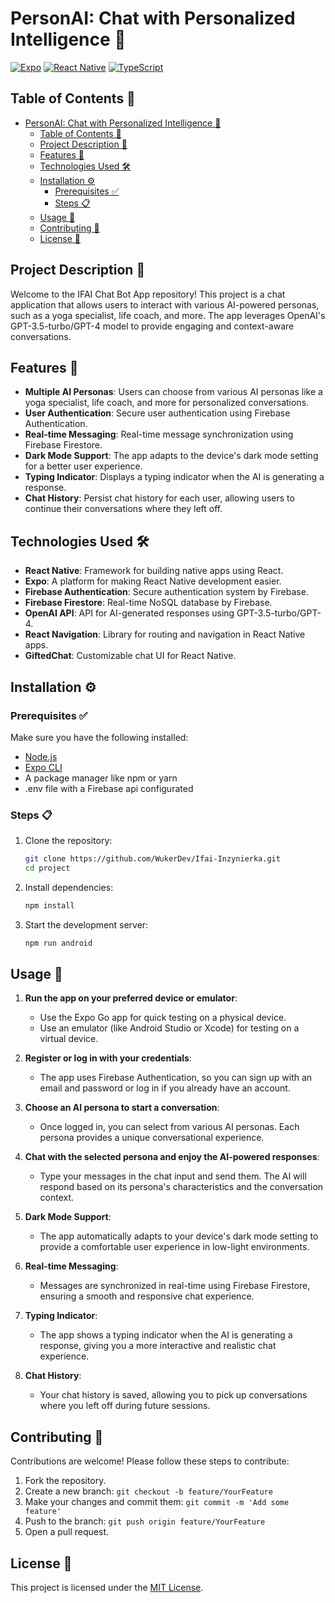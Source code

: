 
# PersonAI: Chat with Personalized Intelligence 🚀

[![Expo](https://img.shields.io/badge/Expo-^44.0.0-blue.svg)](https://docs.expo.dev/)
[![React Native](https://img.shields.io/badge/React%20Native-^0.71.0-blue.svg)](https://reactnative.dev/)
[![TypeScript](https://img.shields.io/badge/TypeScript-^5.1.0-blue.svg)](https://www.typescriptlang.org/)

## Table of Contents 📑
- [PersonAI: Chat with Personalized Intelligence 🚀](#personai-chat-with-personalized-intelligence-)
  - [Table of Contents 📑](#table-of-contents-)
  - [Project Description 📜](#project-description-)
  - [Features 🌟](#features-)
  - [Technologies Used 🛠️](#technologies-used-️)
  - [Installation ⚙️](#installation-️)
    - [Prerequisites ✅](#prerequisites-)
    - [Steps 📋](#steps-)
  - [Usage 📲](#usage-)
  - [Contributing 🤝](#contributing-)
  - [License 📄](#license-)

## Project Description 📜

Welcome to the IFAI Chat Bot App repository! This project is a chat application that allows users to interact with various AI-powered personas, such as a yoga specialist, life coach, and more. The app leverages OpenAI's GPT-3.5-turbo/GPT-4 model to provide engaging and context-aware conversations.

## Features 🌟

- **Multiple AI Personas**: Users can choose from various AI personas like a yoga specialist, life coach, and more for personalized conversations.
- **User Authentication**: Secure user authentication using Firebase Authentication.
- **Real-time Messaging**: Real-time message synchronization using Firebase Firestore.
- **Dark Mode Support**: The app adapts to the device's dark mode setting for a better user experience.
- **Typing Indicator**: Displays a typing indicator when the AI is generating a response.
- **Chat History**: Persist chat history for each user, allowing users to continue their conversations where they left off.

## Technologies Used 🛠️

- **React Native**: Framework for building native apps using React.
- **Expo**: A platform for making React Native development easier.
- **Firebase Authentication**: Secure authentication system by Firebase.
- **Firebase Firestore**: Real-time NoSQL database by Firebase.
- **OpenAI API**: API for AI-generated responses using GPT-3.5-turbo/GPT-4.
- **React Navigation**: Library for routing and navigation in React Native apps.
- **GiftedChat**: Customizable chat UI for React Native.

## Installation ⚙️

### Prerequisites ✅

Make sure you have the following installed:

- [Node.js](https://nodejs.org/)
- [Expo CLI](https://docs.expo.dev/get-started/installation/)
- A package manager like npm or yarn
- .env file with a Firebase api configurated

### Steps 📋

1. Clone the repository:
   ```bash
   git clone https://github.com/WukerDev/Ifai-Inzynierka.git
   cd project
   ```

2. Install dependencies:
   ```bash
   npm install
   ```

3. Start the development server:
   ```bash
   npm run android
   ```

## Usage 📲

1. **Run the app on your preferred device or emulator**:
   - Use the Expo Go app for quick testing on a physical device.
   - Use an emulator (like Android Studio or Xcode) for testing on a virtual device.

2. **Register or log in with your credentials**:
   - The app uses Firebase Authentication, so you can sign up with an email and password or log in if you already have an account.

3. **Choose an AI persona to start a conversation**:
   - Once logged in, you can select from various AI personas. Each persona provides a unique conversational experience.

4. **Chat with the selected persona and enjoy the AI-powered responses**:
   - Type your messages in the chat input and send them. The AI will respond based on its persona's characteristics and the conversation context.

5. **Dark Mode Support**:
   - The app automatically adapts to your device's dark mode setting to provide a comfortable user experience in low-light environments.

6. **Real-time Messaging**:
   - Messages are synchronized in real-time using Firebase Firestore, ensuring a smooth and responsive chat experience.

7. **Typing Indicator**:
   - The app shows a typing indicator when the AI is generating a response, giving you a more interactive and realistic chat experience.

8. **Chat History**:
   - Your chat history is saved, allowing you to pick up conversations where you left off during future sessions.

## Contributing 🤝

Contributions are welcome! Please follow these steps to contribute:

1. Fork the repository.
2. Create a new branch: `git checkout -b feature/YourFeature`
3. Make your changes and commit them: `git commit -m 'Add some feature'`
4. Push to the branch: `git push origin feature/YourFeature`
5. Open a pull request.

## License 📄

This project is licensed under the [MIT License](LICENSE).
